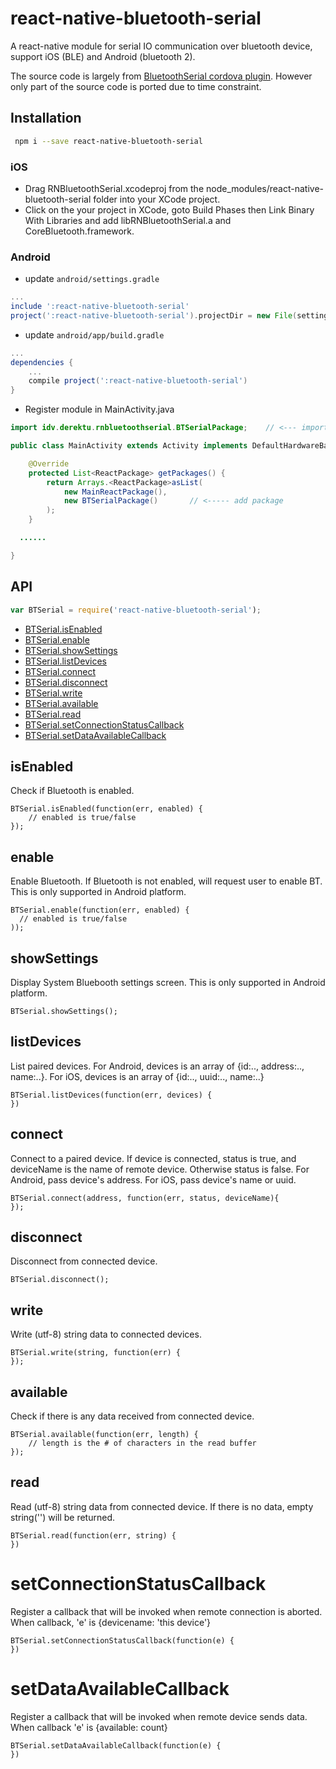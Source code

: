 # react-native-bluetooth-serial

A react-native module for serial IO communication over bluetooth device, support iOS (BLE) and Android (bluetooth 2).

The source code is largely from [BluetoothSerial cordova plugin](https://github.com/don/BluetoothSerial).
However only part of the source code is ported due to time constraint.

## Installation

```bash
 npm i --save react-native-bluetooth-serial
```

### iOS

* Drag RNBluetoothSerial.xcodeproj from the node_modules/react-native-bluetooth-serial folder into your XCode project.
* Click on the your project in XCode, goto Build Phases then Link Binary With Libraries and add libRNBluetoothSerial.a and CoreBluetooth.framework.

### Android

* update `android/settings.gradle`

```gradle
...
include ':react-native-bluetooth-serial'
project(':react-native-bluetooth-serial').projectDir = new File(settingsDir, '../node_modules/react-native-bluetooth-serial/android')
```

* update `android/app/build.gradle`

```gradle
...
dependencies {
    ...
    compile project(':react-native-bluetooth-serial')
}
```

* Register module in MainActivity.java

```java
import idv.derektu.rnbluetoothserial.BTSerialPackage;    // <--- import

public class MainActivity extends Activity implements DefaultHardwareBackBtnHandler {

    @Override
    protected List<ReactPackage> getPackages() {
        return Arrays.<ReactPackage>asList(
            new MainReactPackage(),
            new BTSerialPackage()       // <----- add package
        );
    }

  ......

}
```


## API

```js
var BTSerial = require('react-native-bluetooth-serial');
```

- [BTSerial.isEnabled](#isEnabled)
- [BTSerial.enable](#enable)
- [BTSerial.showSettings](#showSettings)
- [BTSerial.listDevices](#listDevices)
- [BTSerial.connect](#connect)
- [BTSerial.disconnect](#disconnect)
- [BTSerial.write](#write)
- [BTSerial.available](#available)
- [BTSerial.read](#read)
- [BTSerial.setConnectionStatusCallback](#setConnectionStatusCallback)
- [BTSerial.setDataAvailableCallback](#setDataAvailableCallback)


## isEnabled

Check if Bluetooth is enabled.

    BTSerial.isEnabled(function(err, enabled) {
        // enabled is true/false
    });

## enable

Enable Bluetooth. If Bluetooth is not enabled, will request user to enable BT. This is only supported in Android platform.

    BTSerial.enable(function(err, enabled) {
      // enabled is true/false
    ));

## showSettings

Display System Bluebooth settings screen. This is only supported in Android platform.

    BTSerial.showSettings();

## listDevices

List paired devices. For Android, devices is an array of {id:.., address:.., name:..}. For iOS, devices is an array of {id:.., uuid:.., name:..}

    BTSerial.listDevices(function(err, devices) {
    })

## connect

Connect to a paired device. If device is connected, status is true, and deviceName is the
name of remote device. Otherwise status is false. For Android, pass device's address. For iOS, pass device's name or uuid.

    BTSerial.connect(address, function(err, status, deviceName){
    });

## disconnect

Disconnect from connected device.

    BTSerial.disconnect();

## write

Write (utf-8) string data to connected devices.

    BTSerial.write(string, function(err) {
    });

## available

Check if there is any data received from connected device.

    BTSerial.available(function(err, length) {
        // length is the # of characters in the read buffer
    });

## read

Read (utf-8) string data from connected device. If there is no data, empty string('') will be returned.

    BTSerial.read(function(err, string) {
    })

# setConnectionStatusCallback

Register a callback that will be invoked when remote connection is aborted. When callback, 'e' is
{devicename: 'this device'}

    BTSerial.setConnectionStatusCallback(function(e) {
    })

# setDataAvailableCallback

Register a callback that will be invoked when remote device sends data. When callback 'e' is
{available: count}

    BTSerial.setDataAvailableCallback(function(e) {
    })
